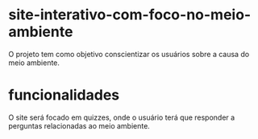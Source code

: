 # site-interativo-com-foco-no-meio-ambiente

O projeto tem como objetivo conscientizar os usuários sobre a causa do meio ambiente.

# funcionalidades

O site será focado em quizzes, onde o usuário terá que responder a perguntas relacionadas ao meio ambiente.
